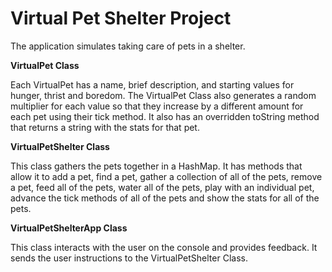 # Virtual Pet Shelter Project

The application simulates taking care of pets in a shelter.

**VirtualPet Class**

Each VirtualPet has a name, brief description, and starting values for hunger, thrist and boredom.  The VirtualPet Class also generates a random multiplier for each value so that they increase by a different amount for each pet using their tick method.  It also has an overridden toString method that returns a string with the stats for that pet.

**VirtualPetShelter Class**

This class gathers the pets together in a HashMap.  It has methods that allow it to add a pet, find a pet, gather a collection of all of the pets, remove a pet, feed all of the pets, water all of the pets, play with an individual pet, advance the tick methods of all of the pets and show the stats for all of the pets.

**VirtualPetShelterApp Class**

This class interacts with the user on the console and provides feedback.  It sends the user instructions to the VirtualPetShelter Class.
